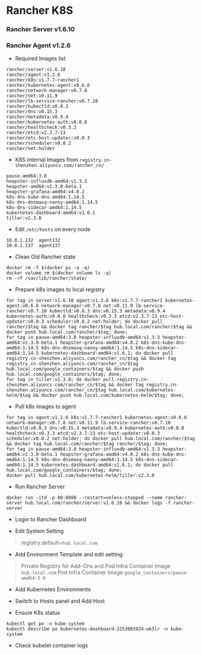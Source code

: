 # Rancher K8S
### Rancher Server v1.6.10
### Rancher Agent v1.2.6

* Required Images list
```
rancher/server:v1.6.10
rancher/agent:v1.2.6
rancher/k8s:v1.7.7-rancher1
rancher/kubernetes-agent:v0.6.6
rancher/network-manager:v0.7.8
rancher/net:v0.11.9
rancher/lb-service-rancher:v0.7.10
rancher/kubectld:v0.8.3
rancher/dns:v0.15.3
rancher/metadata:v0.9.4
rancher/kubernetes-auth:v0.0.8
rancher/healthcheck:v0.3.3
rancher/etcd:v2.3.7-13
rancher/etc-host-updater:v0.0.3
rancher/scheduler:v0.8.2
rancher/net:holder
```
* K8S internal Images from `registry.cn-shenzhen.aliyuncs.com/rancher_cn/`
```
pause-amd64:3.0
heapster-influxdb-amd64:v1.3.3
heapster-amd64:v1.3.0-beta.1
heapster-grafana-amd64:v4.0.2
k8s-dns-kube-dns-amd64:1.14.5
k8s-dns-dnsmasq-nanny-amd64:1.14.5
k8s-dns-sidecar-amd64:1.14.5
kubernetes-dashboard-amd64:v1.6.1
tiller:v2.3.0
```

* Edit `/etc/hosts` on every node
```
10.0.1.132  agent132
10.0.1.137  agent137
```

* Clean Old Rancher state
```
docker rm -f $(docker ps -a -q)
docker volume rm $(docker volume ls -q)
rm -rf /var/lib/rancher/state/
```

* Prepare k8s images to local registry
```
for tag in server:v1.6.10 agent:v1.2.6 k8s:v1.7.7-rancher1 kubernetes-agent:v0.6.6 network-manager:v0.7.8 net:v0.11.9 lb-service-rancher:v0.7.10 kubectld:v0.8.3 dns:v0.15.3 metadata:v0.9.4 kubernetes-auth:v0.0.8 healthcheck:v0.3.3 etcd:v2.3.7-13 etc-host-updater:v0.0.3 scheduler:v0.8.2 net:holder; do docker pull rancher/$tag && docker tag rancher/$tag hub.local.com/rancher/$tag && docker push hub.local.com/rancher/$tag; done;
for tag in pause-amd64:3.0 heapster-influxdb-amd64:v1.3.3 heapster-amd64:v1.3.0-beta.1 heapster-grafana-amd64:v4.0.2 k8s-dns-kube-dns-amd64:1.14.5 k8s-dns-dnsmasq-nanny-amd64:1.14.5 k8s-dns-sidecar-amd64:1.14.5 kubernetes-dashboard-amd64:v1.6.1; do docker pull registry.cn-shenzhen.aliyuncs.com/rancher_cn/$tag && docker tag registry.cn-shenzhen.aliyuncs.com/rancher_cn/$tag hub.local.com/google_containers/$tag && docker push hub.local.com/google_containers/$tag; done;
for tag in tiller:v2.3.0; do docker pull registry.cn-shenzhen.aliyuncs.com/rancher_cn/$tag && docker tag registry.cn-shenzhen.aliyuncs.com/rancher_cn/$tag hub.local.com/kubernetes-helm/$tag && docker push hub.local.com/kubernetes-helm/$tag; done;
```

* Pull k8s images to agent
```
for tag in agent:v1.2.6 k8s:v1.7.7-rancher1 kubernetes-agent:v0.6.6 network-manager:v0.7.8 net:v0.11.9 lb-service-rancher:v0.7.10 kubectld:v0.8.3 dns:v0.15.3 metadata:v0.9.4 kubernetes-auth:v0.0.8 healthcheck:v0.3.3 etcd:v2.3.7-13 etc-host-updater:v0.0.3 scheduler:v0.8.2 net:holder; do docker pull hub.local.com/rancher/$tag && docker tag hub.local.com/rancher/$tag rancher/$tag; done;
for tag in pause-amd64:3.0 heapster-influxdb-amd64:v1.3.3 heapster-amd64:v1.3.0-beta.1 heapster-grafana-amd64:v4.0.2 k8s-dns-kube-dns-amd64:1.14.5 k8s-dns-dnsmasq-nanny-amd64:1.14.5 k8s-dns-sidecar-amd64:1.14.5 kubernetes-dashboard-amd64:v1.6.1; do docker pull hub.local.com/google_containers/$tag; done;
docker pull hub.local.com/kubernetes-helm/tiller:v2.3.0
```

* Run Rancher Server
```
docker run -itd -p 80:8080 --restart=unless-stopped --name rancher-server hub.local.com/rancher/server:v1.6.10 && docker logs -f rancher-server
```
* Login to Rancher Dashboard

* Edit System Setting
> registry.default=`hub.local.com`

* Add Environment Template and edit setting:
> Private Registry for Add-Ons and Pod Infra Container Image
`hub.local.com`
> Pod Infra Container Image
`google_containers/pause-amd64:3.0`

* Add Kubernetes Environments

* Switch to Hosts panel and Add Host

* Ensure K8s status
```
kubectl get po -n kube-system
kubectl describe po kubernetes-dashboard-2253801924-wk3lr -n kube-system
```

* Check kubelet container logs

